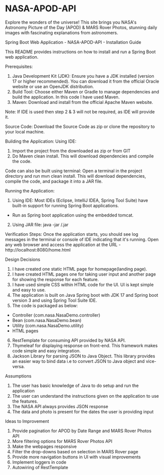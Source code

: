 # NASA-APOD-API
Explore the wonders of the universe! This site brings you NASA's Astronomy Picture of the Day (APOD) &amp; MARS Rover Photos, stunning daily images with fascinating explanations from astronomers.

Spring Boot Web Application - NASA-APOD-API - Installation Guide

This README provides instructions on how to install and run a Spring Boot web application.

Prerequisites:

1. Java Development Kit (JDK): Ensure you have a JDK installed (version 17 or higher recommended). You can download it from the official Oracle website or use an OpenJDK distribution.
2. Build Tool: Choose either Maven or Gradle to manage dependencies and build the application. In this code I have used Maven.
3. Maven: Download and install from the official Apache Maven website.

Note: If IDE is used then step 2 & 3 will not be required, as IDE will provide it.

Source Code:
Download the Source Code as zip or clone the repository to your local machine.

Building the Application:
Using IDE:
1. Import the project from the downloaded as zip or from GIT
2. Do Maven clean install. This will download dependencies and compile the code.

Code can also be built using terminal: Open a terminal in the project directory and run mvn clean install. This will download dependencies, compile the code, and package it into a JAR file.

Running the Application:
1. Using IDE: Most IDEs (Eclipse, IntelliJ IDEA, Spring Tool Suite) have built-in support for running Spring Boot applications. 
- Run as Spring boot application using the embedded tomcat.

2. Using JAR file: java -jar <file-path>/<jar-file-name>.jar 

Verification Steps:
Once the application starts, you should see log messages in the terminal or console of IDE indicating that it's running.
Open any web browser and access the application at the URL - http://localhost:8080/home.html

Design Decisions
1. I have created one static HTML page for homepage(landing page).
2. I have created HTML pages one for taking user input and another page for showing the response for each feature.
3. I have used simple CSS within HTML code for the UI. UI is kept simple and easy to use.
4. The application is built on Java Spring boot with JDK 17 and Spring boot version 3 and using Spring Tool Suite IDE.
5. The code is packaged as below:
- Controller (com.nasa.NasaDemo.controller)
- Bean (com.nasa.NasaDemo.bean)
- Utility (com.nasa.NasaDemo.utility)
- HTML pages
6. RestTemplate for consuming API provided by NASA API.
7. Thymeleaf for displaying response on front-end. This framework makes code simple and easy integration.
8. Jackson Library for parsing JSON to Java Object. This library provides an easier way to bind data i.e to convert JSON to Java object and vice-versa.

Assumptions
1. The user has basic knowledge of Java to do setup and run the application
2. The user can understand the instructions given on the application to use the features.
3. The NASA API always provides JSON response
4. The data and photo is present for the dates the user is providing input

Ideas to Improvement
1. Provide pagination for APOD by Date Range and MARS Rover Photos API
2. More filtering options for MARS Rover Photos API
3. Make the webpages responsive
4. Filter the drop-downs based on selection in MARS Rover page
5. Provide more navigation buttons in UI with visual improvements
6. Implement loggers in code
7. Autowiring of RestTemplate

